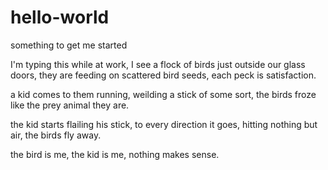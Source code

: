 # hello-world
something to get me started

I'm typing this while at work,
I see a flock of birds just outside our glass doors,
they are feeding on scattered bird seeds,
each peck is satisfaction.

a kid comes to them running,
weilding a stick of some sort,
the birds froze
like the prey animal they are.

the kid starts flailing his stick,
to every direction it goes,
hitting nothing but air,
the birds fly away.

the bird is me,
the kid is me,
nothing makes sense.
